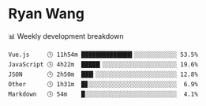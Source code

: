 # Ryan Wang

 <!-- waka-box start -->
📊 Weekly development breakdown
```text
Vue.js     🕓 11h54m ██████████████▍░░░░░░░░░░░░ 53.5%
JavaScript 🕓 4h22m  █████▎░░░░░░░░░░░░░░░░░░░░░ 19.6%
JSON       🕓 2h50m  ███▍░░░░░░░░░░░░░░░░░░░░░░░ 12.8%
Other      🕓 1h31m  █▊░░░░░░░░░░░░░░░░░░░░░░░░░  6.9%
Markdown   🕓 54m    █░░░░░░░░░░░░░░░░░░░░░░░░░░  4.1%
```
<!-- Powered by https://github.com/YouEclipse/waka-box-go . -->
<!-- waka-box end -->